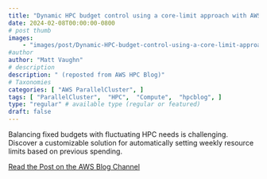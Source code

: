 ```yaml
---
title: "Dynamic HPC budget control using a core-limit approach with AWS ParallelCluster"
date: 2024-02-08T00:00:00-0800
# post thumb
images:
    - "images/post/Dynamic-HPC-budget-control-using-a-core-limit-approach-with-AWS-ParallelCluster-1120x630.png"
#author
author: "Matt Vaughn"
# description
description: " (reposted from AWS HPC Blog)"
# Taxonomies
categories: [ "AWS ParallelCluster", ]
tags: [ "ParallelCluster",  "HPC",  "Compute",  "hpcblog", ]
type: "regular" # available type (regular or featured)
draft: false
---
```


Balancing fixed budgets with fluctuating HPC needs is challenging. Discover a customizable solution for automatically setting weekly resource limits based on previous spending.

<a href="https://aws.amazon.com/blogs/hpc/dynamic-hpc-budget-control-using-a-core-limit-approach-with-aws-parallelcluster/" class="btn btn-primary btn-lg active" role="button" aria-pressed="true" style="margin-top: 8px;">Read the Post on the AWS Blog Channel</a>